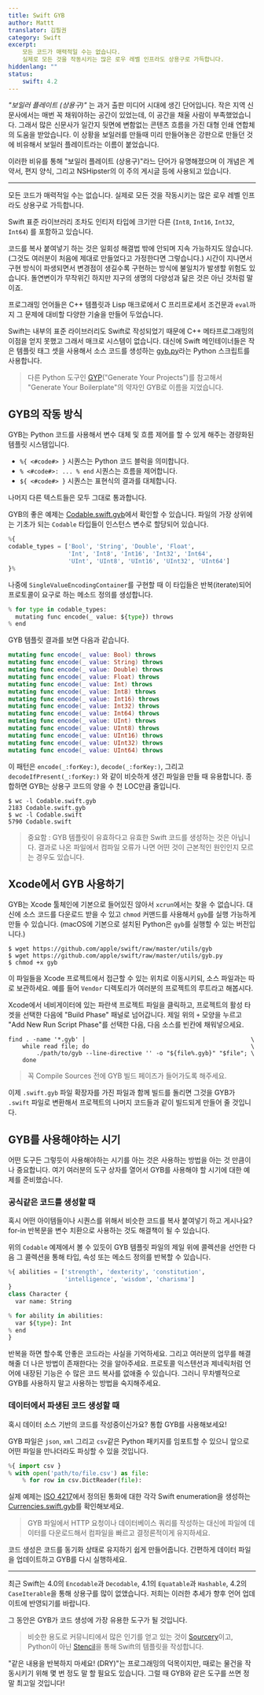 ```yaml
---
title: Swift GYB
author: Mattt
translator: 김필권
category: Swift
excerpt:
    모든 코드가 매력적일 수는 없습니다.
    실제로 모든 것을 작동시키는 많은 로우 레벨 인프라도 상용구로 가득합니다.
hiddenlang: ""
status:
    swift: 4.2
---
```


_"보일러 플레이트 (상용구)"_ 는 과거 출판 미디어 시대에 생긴 단어입니다. 작은 지역 신문사에서는 매번 꼭 채워야하는 공간이 있었는데, 이 공간을 채울 사람이 부족했었습니다. 그래서 많은 신문사가 일간지 뒷면에 변함없는 콘텐츠 흐름을 가진 대형 인쇄 연합체의 도움을 받았습니다. 이 상황을 보일러를 만들때 미리 만들어놓은 강판으로 만들던 것에 비유해서 보일러 플레이트라는 이름이 붙었습니다.

이러한 비유를 통해 "보일러 플레이트 (상용구)"라느 단어가 유명해졌으며 이 개념은 계약서, 편지 양식, 그리고 NSHipster의 이 주의 게시글 등에 사용되고 있습니다.

---

모든 코드가 매력적일 수는 없습니다. 실제로 모든 것을 작동시키는 많은 로우 레벨 인프라도 상용구로 가득합니다.

Swift 표준 라이브러리 조차도 인티저 타입에 크기만 다른 (`Int8`, `Int16`, `Int32`, `Int64`) 를 포함하고 있습니다.

코드를 복사 붙여넣기 하는 것은 일회성 해결법 밖에 안되며 지속 가능하지도 않습니다. (그것도 여러분이 처음에 제대로 만들었다고 가정한다면 그렇습니다.) 시간이 지나면서 구현 방식이 파생되면서 변경점이 생길수록 구현하는 방식에 불일치가 발생할 위험도 있습니다. 돌연변이가 무작위긴 하지만 지구의 생명의 다양성과 닮은 것은 아닌 것처럼 말이죠.

프로그래밍 언어들은 C++ 템플릿과 Lisp 매크로에서 C 프리프로세서 조건문과 `eval`까지 그 문제에 대비할 다양한 기술을 만들어 두었습니다.

Swift는 내부의 표준 라이브러리도 Swift로 작성되었기 때문에 C++ 메타프로그래밍의 이점을 얻지 못했고 그래서 매크로 시스템이 없습니다. 대신에 Swift 메인테이너들은 작은 템플릿 태그 셋을 사용해서 소스 코드를 생성하는 [gyb.py](https://github.com/apple/swift/blob/master/utils/gyb.py)라는 Python 스크립트를 사용합니다.

> 다른 Python 도구인 [GYP](https://gyp.gsrc.io)("Generate Your Projects")를 참고해서 "Generate Your Boilerplate"의 약자인 GYB로 이름을 지었습니다.

## GYB의 작동 방식

GYB는 Python 코드를 사용해서 변수 대체 및 흐름 제어를 할 수 있게 해주는 경량화된 템플릿 시스템입니다.

- `%{ <#code#> }` 시퀀스는 Python 코드 블럭을 의미합니다.
- `% <#code#>: ... % end` 시퀀스는 흐름을 제어합니다.
- `${ <#code#> }` 시퀀스는 표현식의 결과를 대체합니다.

나머지 다른 텍스트들은 모두 그대로 통과합니다.

GYB의 좋은 예제는 [Codable.swift.gyb](https://github.com/apple/swift/blob/master/stdlib/public/core/Codable.swift.gyb)에서 확인할 수 있습니다. 파일의 가장 상위에는 기초가 되는 `Codable` 타입들이 인스턴스 변수로 할당되어 있습니다.

```python
%{
codable_types = ['Bool', 'String', 'Double', 'Float',
                 'Int', 'Int8', 'Int16', 'Int32', 'Int64',
                 'UInt', 'UInt8', 'UInt16', 'UInt32', 'UInt64']
}%
```

나중에 `SingleValueEncodingContainer`를 구현할 때 이 타입들은 반복(iterate)되어 프로토콜이 요구로 하는 메소드 정의를 생성합니다.

```python
% for type in codable_types:
  mutating func encode(_ value: ${type}) throws
% end
```

GYB 템플릿 결과를 보면 다음과 같습니다.

```swift
mutating func encode(_ value: Bool) throws
mutating func encode(_ value: String) throws
mutating func encode(_ value: Double) throws
mutating func encode(_ value: Float) throws
mutating func encode(_ value: Int) throws
mutating func encode(_ value: Int8) throws
mutating func encode(_ value: Int16) throws
mutating func encode(_ value: Int32) throws
mutating func encode(_ value: Int64) throws
mutating func encode(_ value: UInt) throws
mutating func encode(_ value: UInt8) throws
mutating func encode(_ value: UInt16) throws
mutating func encode(_ value: UInt32) throws
mutating func encode(_ value: UInt64) throws
```

이 패턴은 `encode(_:forKey:)`, `decode(_:forKey:)`, 그리고 `decodeIfPresent(_:forKey:)` 와 같이 비슷하게 생긴 파일을 만들 때 유용합니다. 종합하면 GYB는 상용구 코드의 양을 수 천 LOC만큼 줄입니다.

```terminal
$ wc -l Codable.swift.gyb
2183 Codable.swift.gyb
$ wc -l Codable.swift
5790 Codable.swift
```

> 중요함 : GYB 템플릿이 유효하다고 유효한 Swift 코드를 생성하는 것은 아닙니다.
> 결과로 나온 파일에서 컴파일 오류가 나면 어떤 것이 근본적인 원인인지 모르는 경우도 있습니다.

## Xcode에서 GYB 사용하기

GYB는 Xcode 툴체인에 기본으로 들어있진 않아서 `xcrun`에서는 찾을 수 없습니다. 대신에 소스 코드를 다운로드 받을 수 있고 `chmod` 커맨드를 사용해서 `gyb`를 실행 가능하게 만들 수 있습니다. (macOS에 기본으로 설치된 Python은 `gyb`를 실행할 수 있는 버전입니다.)

```terminal
$ wget https://github.com/apple/swift/raw/master/utils/gyb
$ wget https://github.com/apple/swift/raw/master/utils/gyb.py
$ chmod +x gyb
```

이 파일들을 Xcode 프로젝트에서 접근할 수 있는 위치로 이동시키되, 소스 파일과는 따로 보관하세요. 예를 들어 `Vendor` 디렉토리가 여러분의 프로젝트의 루트라고 해봅시다.

Xcode에서 네비게이터에 있는 파란색 프로젝트 파일을 클릭하고, 프로젝트의 활성 타겟을 선택한 다음에 "Build Phase" 패널로 넘어갑니다. 제일 위의 `+` 모양을 누르고 "Add New Run Script Phase"를 선택한 다음, 다음 소스를 빈칸에 채워넣으세요.

```shell
find . -name '*.gyb' |                                               \
    while read file; do                                              \
        ./path/to/gyb --line-directive '' -o "${file%.gyb}" "$file"; \
    done
```

> 꼭 Compile Sources 전에 GYB 빌드 페이즈가 들어가도록 해주세요.

이제 `.swift.gyb` 파일 확장자를 가진 파일과 함께 빌드를 돌리면 그것을 GYB가 `.swift` 파일로 변환해서 프로젝트의 나머지 코드들과 같이 빌드되게 만들어 줄 것입니다.


## GYB를 사용해야하는 시기

어떤 도구든 그렇듯이 사용해야하는 시기를 아는 것은 사용하는 방법을 아는 것 만큼이나 중요합니다. 여기 여러분의 도구 상자를 열어서 GYB를 사용해야 할 시기에 대한 예제를 준비했습니다.

### 공식같은 코드를 생성할 때

혹시 어떤 아이템들이나 시퀀스를 위해서 비슷한 코드를 복사 붙여넣기 하고 게시나요? for-in 반복문을 변수 치환으로 사용하는 것도 해결책이 될 수 있습니다.

위의 `Codable` 예제에서 볼 수 있듯이 GYB 템플릿 파일의 제일 위에 콜렉션을 선언한 다음 그 콜렉션을 통해 타입, 속성 또는 메소드 정의를 반복할 수 있습니다.

```python
%{ abilities = ['strength', 'dexterity', 'constitution',
                'intelligence', 'wisdom', 'charisma']
}
class Character {
  var name: String

% for ability in abilities:
  var ${type}: Int
% end
}
```

반복을 하면 할수록 안좋은 코드라는 사실을 기억하세요. 그리고 여러분의 업무를 해결해줄 더 나은 방법이 존재한다는 것을 알아주세요. 프로토콜 익스텐션과 제네릭처럼 언어에 내장된 기능은 수 많은 코드 복사를 없애줄 수 있습니다. 그러니 무차별적으로 GYB를 사용하지 말고 사용하는 방법을 숙지해주세요.

### 데이터에서 파생된 코드 생성할 때

혹시 데이터 소스 기반의 코드를 작성중이신가요? 통합 GYB를 사용해보세요!

GYB 파일은 `json`, `xml` 그리고 `csv`같은 Python 패키지를 임포트할 수 있으니 앞으로 어떤 파일을 만나더라도 파싱할 수 있을 것입니다.

```python
%{ import csv }
% with open('path/to/file.csv') as file:
    % for row in csv.DictReader(file):
```

실제 예제는 [ISO 4217](https://www.iso.org/iso-4217-currency-codes.html)에서 정의된 통화에 대한 각각 Swift enumeration을 생성하는 [Currencies.swift.gyb](https://github.com/Flight-School/Money/blob/master/Sources/Money/Currency.swift.gyb)를 확인해보세요.

> GYB 파일에서 HTTP 요청이나 데이터베이스 쿼리를 작성하는 대신에 파일에 데이터를 다운로드해서 컴파일을 빠르고 결정론적이게 유지하세요.

코드 생성은 코드를 동기화 상태로 유지하기 쉽게 만들어줍니다. 간편하게 데이터 파일을 업데이트하고 GYB를 다시 실행하세요.

---

최근 Swift는 4.0의 `Encodable`과 `Decodable`, 4.1의 `Equatable`과 `Hashable`, 4.2의 `CaseIterable`을 통해 상용구를 많이 없앴습니다. 저희는 이러한 추세가 향후 언어 업데이트에 반영되기를 바랍니다.

그 동안은 GYB가 코드 생성에 가장 유용한 도구가 될 것입니다.

> 비슷한 용도로 커뮤니티에서 많은 인기를 얻고 있는 것이 [Sourcery](https://github.com/krzysztofzablocki/Sourcery)이고, Python이 아닌 [Stencil](https://github.com/stencilproject/Stencil)을 통해 Swift의 템플릿을 작성합니다.

"같은 내용을 반복하지 마세요! (DRY)"는 프로그래밍의 덕목이지만, 때로는 물건을 작동시키기 위해 몇 번 정도 말 할 필요도 있습니다. 그럴 때 GYB와 같은 도구를 쓰면 정말 최고일 것입니다!
